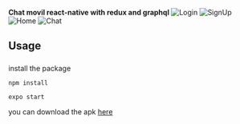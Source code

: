 **Chat movil  react-native with redux and graphql**
![Login](http://34.69.133.82/public/IMG_1892.PNG)
![SignUp](http://34.69.133.82/public/IMG_1893.PNG)
![Home](http://34.69.133.82/public/IMG_1894.PNG)
![Chat](http://34.69.133.82/public/IMG_1896.PNG)

## Usage
##### 
install the package

```
npm install
```
```
expo start
```


you can download the apk [here](https://drive.google.com/drive/folders/1qAU2dw3XnevnCy7GhvbE3r2whBC1Gt5W?usp=sharing)